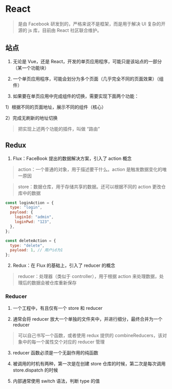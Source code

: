 # React

> 是由 Facebook 研发到的，严格来说不是框架，而是用于解决 UI 复杂的开源的 js 库，目前由 React 社区联合维护。

## 站点

1. 无论是 Vue，还是 React，开发的单页应用程序，可能只是该站点的一部分（某一个功能块）

2. 一个单页应用程序，可能会划分为多个页面（几乎完全不同的页面效果）（组件）

3. 如果要在单页应用中完成组件的切换，需要实现下面两个功能：

1）根据不同的页面地址，展示不同的组件（核心）

2）完成无刷新的地址切换

> 把实现上述两个功能的插件，叫做 “路由”

## Redux

1. Flux：FaceBook 提出的数据解决方案，引入了 action 概念

> action：一个普通的对象，用于描述要干什么。action 是触发数据变化的唯一原因

> store：数据仓库，用于存储共享的数据。还可以根据不同的 action 更改仓库中的数据

```js
const loginAction = {
  type: "login",
  payload: {
    loginId: "admin",
    loginPwd: "123",
  },
};

const deleteAction = {
  type: "delete",
  payload: 1, // 用户id为1
};
```

2. Redux：在 Flux 的基础上，引入了 reducer 的概念

> reducer：处理器（类似于 controller），用于根据 action 来处理数据，处理后的数据会被仓库重新保存

### Reducer

1. 一个工程中，有且仅有一个 store 和 reducer

2. 通常会将 reducer 放大一个单独的文件夹中，并进行细分，最终合并为一个 reducer

> 可以自己书写一个函数，或者使用 redux 提供的 combineReducers，该对象中的每一个属性交个对应的 reducer 管理

3. reducer 函数必须是一个无副作用的纯函数

4. 被调用的时机有两种，第一次是在创建 store 仓库的时候，第二次是每次调用 store.dispatch 的时候

5. 内部通常使用 switch 语法，判断 type 的值
